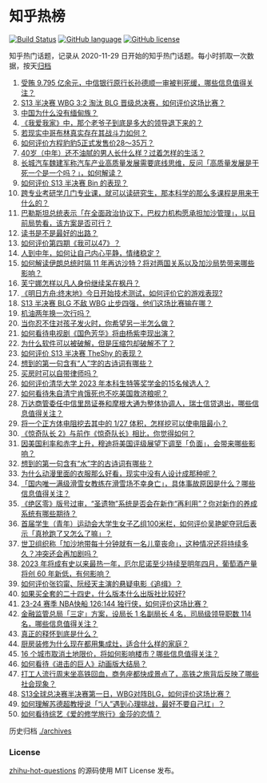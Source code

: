 # 知乎热榜
[![Build Status](https://github.com/ToWeLong/zhihu-hot-questions/workflows/CI/badge.svg)](https://github.com/ToWeLong/zhihu-hot-questions/actions)
[![GitHub language](https://img.shields.io/badge/language-golang-orange.svg)](https://golang.org/)
[![GitHub license](https://img.shields.io/github/license/ToWeLong/zhihu-hot-questions)](https://github.com/ToWeLong/zhihu-hot-questions/blob/main/LICENSE)

知乎热门话题，记录从 2020-11-29 日开始的知乎热门话题。每小时抓取一次数据，按天[归档](./archives)

<!-- BEGIN -->

1. [受贿 9.795 亿余元，中信银行原行长孙德顺一审被判死缓，哪些信息值得关注？](https://www.zhihu.com/question/629732501)
1. [S13 半决赛 WBG 3:2 淘汰 BLG 晋级总决赛，如何评价这场比赛？](https://www.zhihu.com/question/629853978)
1. [中国为什么没有缅甸族？](https://www.zhihu.com/question/345551289)
1. [《我爱我家》中，那个老爷子到底是多大的领导退下来的？](https://www.zhihu.com/question/50253581)
1. [若现实中哥布林真实存在其战斗力如何？](https://www.zhihu.com/question/299258497)
1. [如何评价方程豹豹5正式发售价28～35万？](https://www.zhihu.com/question/629638217)
1. [40岁（中年）还不油腻的男人长什么样？过着怎样的生活？](https://www.zhihu.com/question/339005414)
1. [长城汽车魏建军称汽车产业高质量发展需要底线思维，反问「高质量发展是干死一个是一个吗？」，如何解读？](https://www.zhihu.com/question/629833672)
1. [如何评价 S13 半决赛 Bin 的表现？](https://www.zhihu.com/question/629869730)
1. [跨专业考研学几门专业课，就可以读研究生，那本科学的那么多课程是用来干什么的？](https://www.zhihu.com/question/629554076)
1. [巴勒斯坦总统表示「在全面政治协议下，巴权力机构愿承担加沙管理」，以目前局势看，该方案是否可行？](https://www.zhihu.com/question/629857196)
1. [读书是不是最好的出路？](https://www.zhihu.com/question/629871089)
1. [如何评价第四期《我可以47》？](https://www.zhihu.com/question/629863067)
1. [人到中年，如何让自己内心平静，情绪稳定？](https://www.zhihu.com/question/629865370)
1. [如何解读伊朗总统时隔 11 年再访沙特？将对两国关系以及加沙局势带来哪些影响？](https://www.zhihu.com/question/629858271)
1. [芙宁娜怎样以凡人身份继续呆在枫丹？](https://www.zhihu.com/question/629665662)
1. [《明日方舟:终末地》今日开始技术测试，如何评价它的游戏表现?](https://www.zhihu.com/question/629725165)
1. [S13 半决赛 BLG 不敌 WBG 止步四强，他们这场比赛输在哪？](https://www.zhihu.com/question/629869691)
1. [机油两年换一次行吗？](https://www.zhihu.com/question/392382186)
1. [当你忍不住对孩子发火时，你希望另一半怎么做？](https://www.zhihu.com/question/629215522)
1. [如何看待电视剧《国色芳华》将由杨紫李现出演？](https://www.zhihu.com/question/629808009)
1. [为什么软件可以被破解，但是压缩包却破解不了？](https://www.zhihu.com/question/629163139)
1. [如何评价 S13 半决赛 TheShy 的表现？](https://www.zhihu.com/question/629869769)
1. [想到的第一句含有“人”字的古诗词有哪些？](https://www.zhihu.com/question/629777798)
1. [买房时可以自带律师吗？](https://www.zhihu.com/question/629701101)
1. [如何评价清华大学 2023 年本科生特等奖学金的15名候选人？](https://www.zhihu.com/question/629753463)
1. [如何看待朱自清宁肯饿死也不吃美国救济粮呢？](https://www.zhihu.com/question/354703472)
1. [万达商管委任中信里昂证券和摩根大通为整体协调人，瑞士信贷退出，哪些信息值得关注？](https://www.zhihu.com/question/629768612)
1. [将一个正方体电阻挖去其中的 1/27 体积，怎样挖可以使电阻最小？](https://www.zhihu.com/question/40608563)
1. [《惊奇队长 2》与前作《惊奇队长》相比，你觉得如何？](https://www.zhihu.com/question/629577674)
1. [因美国利率和赤字上升，穆迪将美国评级展望下调至「负面」，会带来哪些影响？](https://www.zhihu.com/question/629830807)
1. [想到的第一句含有“水”字的古诗词有哪些？](https://www.zhihu.com/question/629777462)
1. [为什么动漫里面的衣服那么好看，现实中没有人设计成那种呢？](https://www.zhihu.com/question/628634883)
1. [「国内唯一满级滑雪女教练在滑雪场不幸身亡」，具体事故原因是什么？哪些信息值得关注？](https://www.zhihu.com/question/629699797)
1. [《绝区零》版号过审，“圣遗物”系统是否会在新作“再利用”？你对新作的养成系统有哪些期待？](https://www.zhihu.com/question/629412317)
1. [首届学生（青年）运动会大学生女子乙组100米栏，如何评价吴艳妮夺冠后表示「真抢跑了又怎么了嘛」？](https://www.zhihu.com/question/629722287)
1. [世卫组织称「加沙地带每十分钟就有一名儿童丧命」，这种情况还将持续多久？冲突还会再加剧吗？](https://www.zhihu.com/question/629859560)
1. [2023 年将成有史以来最热一年，厄尔尼诺至少持续至明年四月，葡萄酒产量将创 60 年新低，有何影响？](https://www.zhihu.com/question/629730236)
1. [如何评价张钧甯、阮经天主演的悬疑电影《追缉》？](https://www.zhihu.com/question/629216904)
1. [如果买全套的二十四史，什么版本什么出版社比较好?](https://www.zhihu.com/question/381310316)
1. [23-24 赛季 NBA快船 126:144 独行侠，如何评价这场比赛？](https://www.zhihu.com/question/629830903)
1. [金融监管总局「三定」方案，设局长 1 名副局长 4 名，司局级领导职数 114 名，哪些信息值得关注？](https://www.zhihu.com/question/629768836)
1. [真正的释怀到底是什么？](https://www.zhihu.com/question/625989866)
1. [厨房装修为什么现在都用集成灶，适合什么样的家庭？](https://www.zhihu.com/question/572510109)
1. [16 个城市取消土地限价，将如何影响楼市？哪些信息值得关注？](https://www.zhihu.com/question/629833657)
1. [如何看待《进击的巨人》动画版大结局？](https://www.zhihu.com/question/629098961)
1. [打工人流行周末坐高铁回血，商务座都快成景点了，高铁之旅背后反映了哪些社会现象？](https://www.zhihu.com/question/629856631)
1. [S13全球总决赛半决赛第一日，WBG对阵BLG，如何评价这场比赛？](https://www.zhihu.com/question/629799425)
1. [如何理解苏德超教授说「“i人”遇到心理挑战，最好不要自己扛」？](https://www.zhihu.com/question/629777956)
1. [如何看待综艺《爱的修学旅行》金莎的恋情？](https://www.zhihu.com/question/629336339)

<!-- END -->

历史归档 [./archives](./archives)


### License
[zhihu-hot-questions](https://github.com/towelong/zhihu-hot-questions) 的源码使用 MIT License 发布。